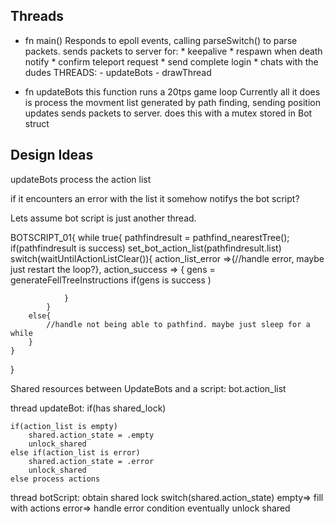 ## Threads
* fn main()
    Responds to epoll events, calling parseSwitch() to parse packets.
    sends packets to server for:
        * keepalive
        * respawn when death notify
        * confirm teleport request
        * send complete login
        * chats with the dudes
    THREADS:
        - updateBots
        - drawThread


* fn updateBots
    this function runs a 20tps game loop
    Currently all it does is process the movment list generated by path finding, sending position updates
    sends packets to server. does this with a mutex stored in Bot struct




## Design Ideas
updateBots process the action list

if it encounters an error with the list it somehow notifys the bot script?

Lets assume bot script is just another thread.


BOTSCRIPT_01{
    while true{
        pathfindresult = pathfind_nearestTree();
        if(pathfindresult is success)
            set_bot_action_list(pathfindresult.list)
            switch(waitUntilActionListClear()){
                action_list_error =>{//handle error, maybe just restart the loop?},
                action_success => {
                    gens = generateFellTreeInstructions
                    if(gens is success )

                }
            }
        else{
            //handle not being able to pathfind. maybe just sleep for a while
        }
    }

}

Shared resources between UpdateBots and a script:
bot.action_list

thread updateBot:
if(has shared_lock)

    if(action_list is empty)
        shared.action_state = .empty
        unlock_shared
    else if(action_list is error)
        shared.action_state = .error
        unlock_shared
    else process actions

thread botScript:
obtain shared lock
switch(shared.action_state)
    empty=> fill with actions
    error=> handle error condition
    eventually
        unlock shared

